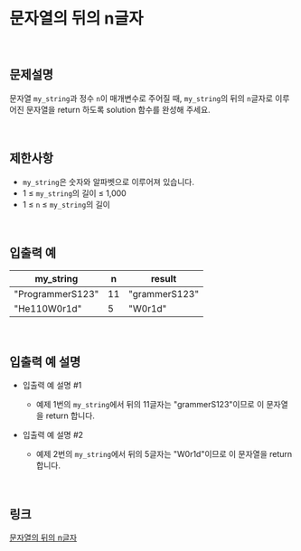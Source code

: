 # 문자열의 뒤의 n글자

<br>

## 문제설명
문자열 `my_string`과 정수 `n`이 매개변수로 주어질 때, `my_string`의 뒤의 `n`글자로 이루어진 문자열을 return 하도록 solution 함수를 완성해 주세요.

<br>

## 제한사항
- `my_string`은 숫자와 알파벳으로 이루어져 있습니다.
- 1 ≤ `my_string`의 길이 ≤ 1,000
- 1 ≤ `n` ≤ `my_string`의 길이

<br>

## 입출력 예
| my_string | n | result |
|---|---|---|
| "ProgrammerS123" | 11 | "grammerS123" |
| "He110W0r1d" | 5 | "W0r1d" |

<br>

## 입출력 예 설명
- 입출력 예 설명 #1
    - 예제 1번의 `my_string`에서 뒤의 11글자는 "grammerS123"이므로 이 문자열을 return 합니다.

- 입출력 예 설명 #2
    - 예제 2번의 `my_string`에서 뒤의 5글자는 "W0r1d"이므로 이 문자열을 return 합니다.

<br>

## 링크
[문자열의 뒤의 n글자](https://school.programmers.co.kr/learn/courses/30/lessons/181910)
